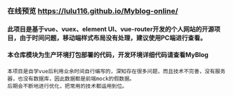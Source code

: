 ### 在线预览 https://lulu116.github.io/Myblog-online/
#### 此项目是基于vue、vuex、element UI、vue-router开发的个人网站的开源项目，由于时间问题，移动端样式布局没有处理，建议使用PC端进行查看。
#### 本仓库模块为生产环境打包部署的代码，开发环境详细代码请查看MyBlog

```
本项目是自学vue后利用业余时间自行编写的，深知存在很多问题，而且技术不完善，没有服务器，也没有数据库，因此数据都是前端mock的假数据。
后期会不断地进行优化，把常用的技术都运用到位。
```
